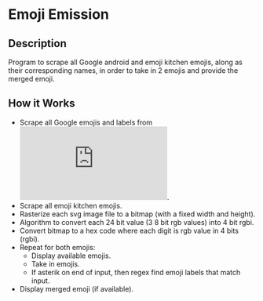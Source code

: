 # Emoji Emission

## Description

Program to scrape all Google android and emoji kitchen emojis, along as their corresponding names, in order to take in 2 emojis and provide the merged emoji.

## How it Works

* Scrape all Google emojis and labels from ![Unicode.org](https://unicode.org/emoji/charts/full-emoji-list.html).
* Scrape all emoji kitchen emojis.
* Rasterize each svg image file to a bitmap (with a fixed width and height).
* Algorithm to convert each 24 bit value (3 8 bit rgb values) into 4 bit rgbi.
* Convert bitmap to a hex code where each digit is rgb value in 4 bits (rgbi).
* Repeat for both emojis:
  * Display available emojis.
  * Take in emojis.
   * If asterik on end of input, then regex find emoji labels that match input.
* Display merged emoji (if available).
